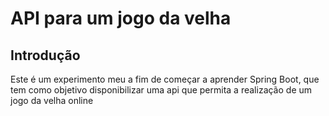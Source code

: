 # API para um jogo da velha

## Introdução

Este é um experimento meu a fim de começar a aprender Spring Boot, que tem como objetivo disponibilizar uma api que permita a realização de um jogo da velha online

